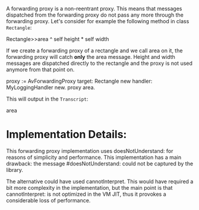 A forwarding proxy is a non-reentrant proxy. This means that messages dispatched from the forwarding proxy do not pass any more through the forwarding proxy. Let's consider for example the following method in class `Rectangle`:

Rectangle>>area
  ^  self height * self width

If we create a forwarding proxy of a rectangle and we call area on it, the forwarding proxy will catch **only** the area message. Height and width messages are dispatched directly to the rectangle and the proxy is not used anymore from that point on.

proxy := AvForwardingProxy target: Rectangle new handler: MyLoggingHandler new.
proxy area.

This will output in the `Transcript`:

area

Implementation Details:
=====================

This forwarding proxy implementation uses doesNotUnderstand: for reasons of simplicity and performance. This implementation has a main drawback: the message #doesNotUnderstand: could not be captured by the library.

The alternative could have used  cannotInterpret. This would have required a bit more complexity in the implementation, but the main point is that cannotInterpret: is not optimized in the VM JIT, thus it provokes a considerable loss of performance.